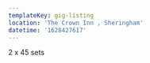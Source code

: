 ```yaml
---
templateKey: gig-listing
location: 'The Crown Inn , Sheringham'
datetime: '1628427617'
---
```

2 x 45 sets